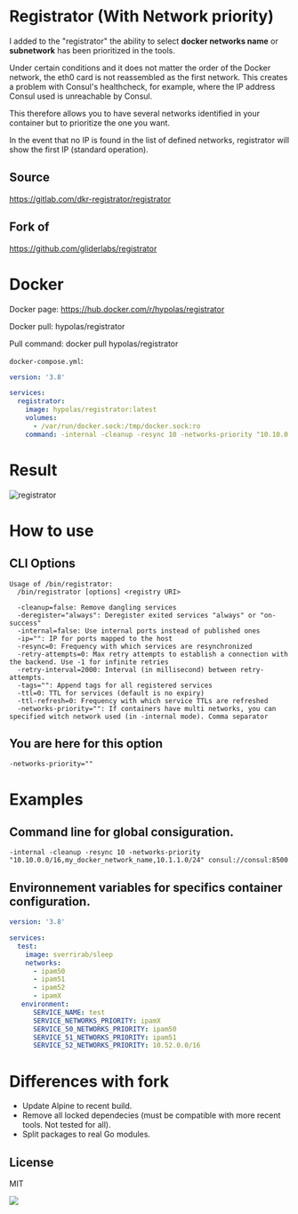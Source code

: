 # Registrator (With Network priority)

I added to the "registrator" the ability to select **docker networks name** or **subnetwork** has been prioritized in the tools.

Under certain conditions and it does not matter the order of the Docker network, the eth0 card is not reassembled as the first network. This creates a problem with Consul's healthcheck, for example, where the IP address Consul used is unreachable by Consul.

This therefore allows you to have several networks identified in your container but to prioritize the one you want.

In the event that no IP is found in the list of defined networks, registrator will show the first IP (standard operation).

## Source
https://gitlab.com/dkr-registrator/registrator

## Fork of
https://github.com/gliderlabs/registrator

# Docker
Docker page: https://hub.docker.com/r/hypolas/registrator

Docker pull: hypolas/registrator

Pull command: docker pull hypolas/registrator


```docker-compose.yml```:
```yaml
version: '3.8'

services:
  registrator:
    image: hypolas/registrator:latest
    volumes:
      - /var/run/docker.sock:/tmp/docker.sock:ro
    command: -internal -cleanup -resync 10 -networks-priority "10.10.0.0/16" consul://consul:8500
```

# Result
![registrator](docs/images/registrator.gif)

# How to use
## CLI Options
```
Usage of /bin/registrator:
  /bin/registrator [options] <registry URI>

  -cleanup=false: Remove dangling services
  -deregister="always": Deregister exited services "always" or "on-success"
  -internal=false: Use internal ports instead of published ones
  -ip="": IP for ports mapped to the host
  -resync=0: Frequency with which services are resynchronized
  -retry-attempts=0: Max retry attempts to establish a connection with the backend. Use -1 for infinite retries
  -retry-interval=2000: Interval (in millisecond) between retry-attempts.
  -tags="": Append tags for all registered services
  -ttl=0: TTL for services (default is no expiry)
  -ttl-refresh=0: Frequency with which service TTLs are refreshed
  -networks-priority="": If containers have multi networks, you can specified witch network used (in -internal mode). Comma separator
```

## You are here for this option
```
-networks-priority=""
```

# Examples
## Command line for global consiguration.
```
-internal -cleanup -resync 10 -networks-priority "10.10.0.0/16,my_docker_network_name,10.1.1.0/24" consul://consul:8500
```
## Environnement variables for specifics container configuration.
```yml
version: '3.8'

services:
  test:
    image: sverrirab/sleep
    networks:
      - ipam50
      - ipam51
      - ipam52
      - ipamX
   environment:
      SERVICE_NAME: test
      SERVICE_NETWORKS_PRIORITY: ipamX
      SERVICE_50_NETWORKS_PRIORITY: ipam50
      SERVICE_51_NETWORKS_PRIORITY: ipam51
      SERVICE_52_NETWORKS_PRIORITY: 10.52.0.0/16
```

# Differences with fork
- Update Alpine to recent build.
- Remove all locked dependecies (must be compatible with more recent tools. Not tested for all).
- Split packages to real Go modules.

## License

MIT

<img src="https://upload.wikimedia.org/wikipedia/commons/thumb/c/c3/License_icon-mit.svg/256px-License_icon-mit.svg.png" />
